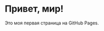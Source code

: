 <html>
<head>
    <title>Моя личная страница</title>
</head>
<body>
    <h1>Привет, мир!</h1>
    <p>Это моя первая страница на GitHub Pages.</p>
</body>
</html>

